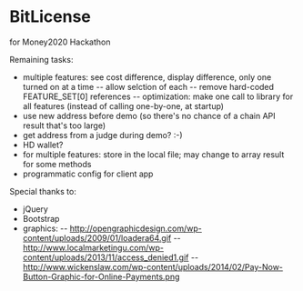 BitLicense
==========

for Money2020 Hackathon

Remaining tasks:
- multiple features: see cost difference, display difference, only one turned on at a time
-- allow selction of each
-- remove hard-coded FEATURE_SET[0] references
-- optimization: make one call to library for all features (instead of calling one-by-one, at startup)
- use new address before demo (so there's no chance of a chain API result that's too large)
- get address from a judge during demo?  :-)
- HD wallet?
- for multiple features: store in the local file; may change to array result for some methods
- programmatic config for client app


Special thanks to:
- jQuery
- Bootstrap
- graphics:
-- http://opengraphicdesign.com/wp-content/uploads/2009/01/loadera64.gif
-- http://www.localmarketingu.com/wp-content/uploads/2013/11/access_denied1.gif
-- http://www.wickenslaw.com/wp-content/uploads/2014/02/Pay-Now-Button-Graphic-for-Online-Payments.png